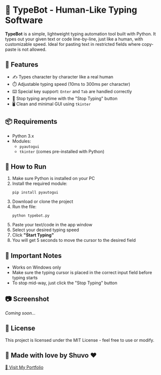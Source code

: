<h1>🤖 TypeBot - Human-Like Typing Software</h1>

<p><strong>TypeBot</strong> is a simple, lightweight typing automation tool built with Python. It types out your given text or code line-by-line, just like a human, with customizable speed. Ideal for pasting text in restricted fields where copy-paste is not allowed.</p>

<h2>🚀 Features</h2>
<ul>
  <li>✍️ Types character by character like a real human</li>
  <li>⏱️ Adjustable typing speed (10ms to 300ms per character)</li>
  <li>⌨️ Special key support: <code>Enter</code> and <code>Tab</code> are handled correctly</li>
  <li>🛑 Stop typing anytime with the "Stop Typing" button</li>
  <li>🖥️ Clean and minimal GUI using <code>tkinter</code></li>
</ul>

<h2>📦 Requirements</h2>
<ul>
  <li>Python 3.x</li>
  <li>Modules:
    <ul>
      <li><code>pyautogui</code></li>
      <li><code>tkinter</code> (comes pre-installed with Python)</li>
    </ul>
  </li>
</ul>

<h2>🔧 How to Run</h2>
<ol>
  <li>Make sure Python is installed on your PC</li>
  <li>Install the required module:
    <pre><code>pip install pyautogui</code></pre>
  </li>
  <li>Download or clone the project</li>
  <li>Run the file:
    <pre><code>python typebot.py</code></pre>
  </li>
  <li>Paste your text/code in the app window</li>
  <li>Select your desired typing speed</li>
  <li>Click <strong>"Start Typing"</strong></li>
  <li>You will get 5 seconds to move the cursor to the desired field</li>
</ol>

<h2>📌 Important Notes</h2>
<ul>
  <li>Works on Windows only</li>
  <li>Make sure the typing cursor is placed in the correct input field before typing starts</li>
  <li>To stop mid-way, just click the "Stop Typing" button</li>
</ul>

<h2>📷 Screenshot</h2>
<p><em>Coming soon...</em></p>

<h2>📁 License</h2>
<p>This project is licensed under the MIT License - feel free to use or modify.</p>

<h2>🙌 Made with love by Shuvo ❤️</h2>
<p><a href="https://engrshuvodas.github.io/SHUVO-_portfolio/" target="_blank">🔗 Visit My Portfolio</a></p>
